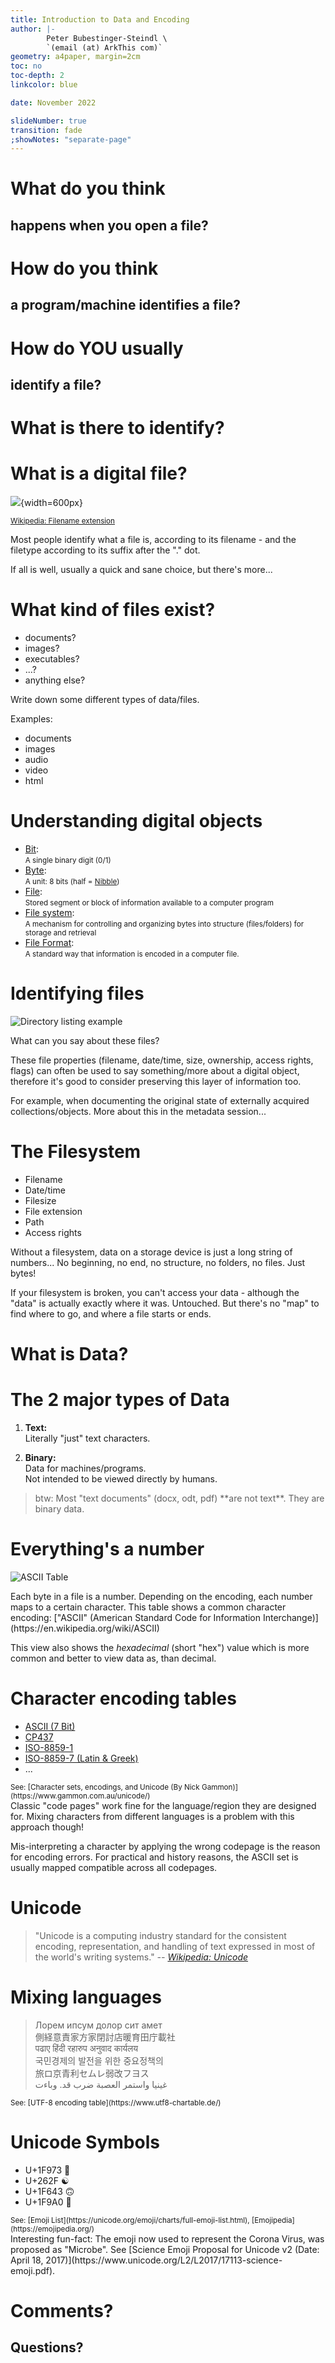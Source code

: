 ```yaml
---
title: Introduction to Data and Encoding
author: |-
        Peter Bubestinger-Steindl \
        `(email (at) ArkThis com)`
geometry: a4paper, margin=2cm
toc: no
toc-depth: 2
linkcolor: blue

date: November 2022

slideNumber: true
transition: fade
;showNotes: "separate-page"
---
```



# What do you think
## happens when you open a file?



# How do you think
## a program/machine identifies a file?



# How do YOU usually
## identify a file?



# What is there to identify?



# What is a digital file?

![](../../../images/icons-logos/formats/icons/filetypes1.png){width=600px}

<small> [Wikipedia: Filename extension](https://en.wikipedia.org/wiki/Filename_extension) </small>

<aside class="notes">
Most people identify what a file is, according to its filename - and the
filetype according to its suffix after the "." dot.

If all is well, usually a quick and sane choice, but there's more...
</aside>


# What kind of files exist?

  * documents?
  * images?
  * executables?
  * ...?
  * anything else?

<aside class="notes">
Write down some different types of data/files.

Examples:

  * documents
  * images
  * audio
  * video
  * html

</aside>



# Understanding digital objects

  * [Bit](https://en.wikipedia.org/wiki/Bit):  
    <small>A single binary digit (0/1)</small>
  * [Byte](https://en.wikipedia.org/wiki/Byte):  
    <small>A unit: 8 bits (half =
    [Nibble](https://en.wikipedia.org/wiki/Nibble))</small>
  * [File](https://en.wikipedia.org/wiki/Computer_file):  
    <small>Stored segment or block of information available to a computer
    program</small>
  * [File system](https://en.wikipedia.org/wiki/File_system):  
    <small>A mechanism for controlling and organizing bytes into structure
    (files/folders) for storage and retrieval</small>
  * [File Format](https://en.wikipedia.org/wiki/File_format):  
    <small>A standard way that information is encoded in a computer
    file.</small>


# Identifying files

![Directory listing example](../../../images/fixity/example-dirlist.png)

<aside class="notes">
What can you say about these files?

These file properties (filename, date/time, size, ownership, access rights,
flags) can often be used to say something/more about a digital object, therefore
it's good to consider preserving this layer of information too.

For example, when documenting the original state of externally acquired
collections/objects. More about this in the metadata session...
</aside>


# The Filesystem

  * Filename
  * Date/time
  * Filesize
  * File extension
  * Path
  * Access rights

<aside class="notes">
Without a filesystem, data on a storage device is just a long string of numbers...
No beginning, no end, no structure, no folders, no files.
Just bytes!

If your filesystem is broken, you can't access your data - although the "data"
is actually exactly where it was.  Untouched. But there's no "map" to find where
to go, and where a file starts or ends.
</aside>



# What is Data?

# The 2 major types of Data

  1. **Text:**  
    Literally "just" text characters. 

  2. **Binary:**  
    Data for machines/programs.  
    Not intended to be viewed directly by humans.


<blockquote class="fragment">
btw: Most "text documents" (docx, odt, pdf) **are not text**. They are binary data.
</blockquote>



# Everything's a number

![ASCII Table](../../../images/data/encoding/ascii_table-wide.png)

<aside class="notes">
Each byte in a file is a number. Depending on the encoding, each number maps to
a certain character. This table shows a common character encoding:
["ASCII" (American Standard Code for Information Interchange)](https://en.wikipedia.org/wiki/ASCII)

This view also shows the *hexadecimal* (short "hex") value which is more common
and better to view data as, than decimal.
</aside>


# Character encoding tables

  * [ASCII (7 Bit)](https://www.gammon.com.au/unicode/#ASCII)
  * [CP437](https://www.gammon.com.au/unicode/#cp437)
  * [ISO-8859-1](https://www.gammon.com.au/unicode/#iso_8859_1)
  * [ISO-8859-7 (Latin &amp; Greek)](https://www.gammon.com.au/unicode/#iso-8859-7)
  * ...

<small>
See: [Character sets, encodings, and Unicode (By Nick Gammon)](https://www.gammon.com.au/unicode/)
</small>

<aside class="notes">
Classic "code pages" work fine for the language/region they are designed for.
Mixing characters from different languages is a problem with this approach
though!

Mis-interpreting a character by applying the wrong codepage is the reason for
encoding errors. For practical and history reasons, the ASCII set is usually
mapped compatible across all codepages.
</aside>


# Unicode

> "Unicode is a computing industry standard for the consistent encoding,
> representation, and handling of text expressed in most of the world's writing
> systems."
> <cite>-- [Wikipedia: Unicode](https://en.wikipedia.org/wiki/Unicode)</cite>


# Mixing languages

> Лорем ипсум долор сит амет  
> 側経意責家方家閉討店暖育田庁載社  
> पढाए हिंदी रहारुप अनुवाद कार्यलय    
> 국민경제의 발전을 위한 중요정책의   
> 旅ロ京青利セムレ弱改フヨス  
> غينيا واستمر العصبة ضرب قد. وباءت  

<small>
See: [UTF-8 encoding table](https://www.utf8-chartable.de/)
</small>


# Unicode Symbols

  * U+1F973   🥳
  * U+262F    ☯
  * U+1F643   🙃
  * U+1F9A0   🦠

<small>
See: [Emoji List](https://unicode.org/emoji/charts/full-emoji-list.html), 
[Emojipedia](https://emojipedia.org/)
</small>

<aside class="notes">
Interesting fun-fact:
The emoji now used to represent the Corona Virus, was proposed as "Microbe".
See [Science Emoji Proposal for Unicode v2 (Date: April 18, 2017)](https://www.unicode.org/L2/L2017/17113-science-emoji.pdf).
</aside>





# Comments?
## Questions?


